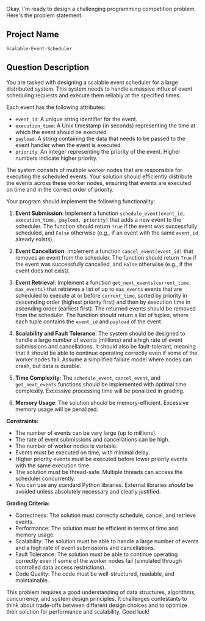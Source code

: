Okay, I'm ready to design a challenging programming competition problem. Here's the problem statement:

## Project Name

`Scalable-Event-Scheduler`

## Question Description

You are tasked with designing a scalable event scheduler for a large distributed system. This system needs to handle a massive influx of event scheduling requests and execute them reliably at the specified times.

Each event has the following attributes:

*   `event_id`: A unique string identifier for the event.
*   `execution_time`: A Unix timestamp (in seconds) representing the time at which the event should be executed.
*   `payload`: A string containing the data that needs to be passed to the event handler when the event is executed.
*   `priority`: An integer representing the priority of the event. Higher numbers indicate higher priority.

The system consists of multiple worker nodes that are responsible for executing the scheduled events. Your solution should efficiently distribute the events across these worker nodes, ensuring that events are executed on time and in the correct order of priority.

Your program should implement the following functionality:

1.  **Event Submission**: Implement a function `schedule_event(event_id, execution_time, payload, priority)` that adds a new event to the scheduler. The function should return `True` if the event was successfully scheduled, and `False` otherwise (e.g., if an event with the same `event_id` already exists).

2.  **Event Cancellation**: Implement a function `cancel_event(event_id)` that removes an event from the scheduler. The function should return `True` if the event was successfully cancelled, and `False` otherwise (e.g., if the event does not exist).

3.  **Event Retrieval**: Implement a function `get_next_events(current_time, max_events)` that retrieves a list of up to `max_events` events that are scheduled to execute at or before `current_time`, sorted by priority in descending order (highest priority first) and then by execution time in ascending order (earliest first). The returned events should be removed from the scheduler. The function should return a list of tuples, where each tuple contains the `event_id` and `payload` of the event.

4.  **Scalability and Fault Tolerance**: The system should be designed to handle a large number of events (millions) and a high rate of event submissions and cancellations. It should also be fault-tolerant, meaning that it should be able to continue operating correctly even if some of the worker nodes fail. Assume a simplified failure model where nodes can crash, but data is durable.

5.  **Time Complexity**: The `schedule_event`, `cancel_event`, and `get_next_events` functions should be implemented with optimal time complexity. Excessive processing time will be penalized in grading.

6.  **Memory Usage**: The solution should be memory-efficient. Excessive memory usage will be penalized.

**Constraints:**

*   The number of events can be very large (up to millions).
*   The rate of event submissions and cancellations can be high.
*   The number of worker nodes is variable.
*   Events must be executed on time, with minimal delay.
*   Higher priority events must be executed before lower priority events with the same execution time.
*   The solution must be thread-safe. Multiple threads can access the scheduler concurrently.
*   You can use any standard Python libraries.  External libraries *should* be avoided unless absolutely necessary and clearly justified.

**Grading Criteria:**

*   Correctness: The solution must correctly schedule, cancel, and retrieve events.
*   Performance: The solution must be efficient in terms of time and memory usage.
*   Scalability: The solution must be able to handle a large number of events and a high rate of event submissions and cancellations.
*   Fault Tolerance: The solution must be able to continue operating correctly even if some of the worker nodes fail (simulated through controlled data access restrictions).
*   Code Quality: The code must be well-structured, readable, and maintainable.

This problem requires a good understanding of data structures, algorithms, concurrency, and system design principles. It challenges contestants to think about trade-offs between different design choices and to optimize their solution for performance and scalability. Good luck!
